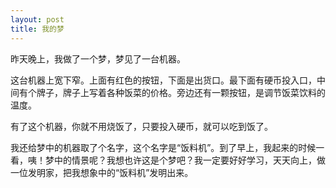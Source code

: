 ```yaml
---
layout: post
title: 我的梦
---
```



昨天晚上，我做了一个梦，梦见了一台机器。

这台机器上宽下窄。上面有红色的按钮，下面是出货口。最下面有硬币投入口，中间有个牌子，牌子上写着各种饭菜的价格。旁边还有一颗按钮，是调节饭菜饮料的温度。

有了这个机器，你就不用烧饭了，只要投入硬币，就可以吃到饭了。

我还给梦中的机器取了个名字，这个名字是“饭料机”。到了早上，我起来的时候一看，咦！梦中的情景呢？我想也许这是个梦吧？我一定要好好学习，天天向上，做一位发明家，把我想象中的“饭料机”发明出来。

